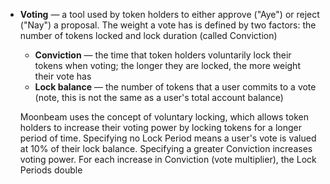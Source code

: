  - **Voting** — a tool used by token holders to either approve ("Aye") or reject ("Nay") a proposal. The weight a vote has is defined by two factors: the number of tokens locked and lock duration (called Conviction)
    - **Conviction** — the time that token holders voluntarily lock their tokens when voting; the longer they are locked, the more weight their vote has
    - **Lock balance** — the number of tokens that a user commits to a vote (note, this is not the same as a user's total account balance)

    Moonbeam uses the concept of voluntary locking, which allows token holders to increase their voting power by locking tokens for a longer period of time. Specifying no Lock Period means a user's vote is valued at 10% of their lock balance. Specifying a greater Conviction increases voting power. For each increase in Conviction (vote multiplier), the Lock Periods double
